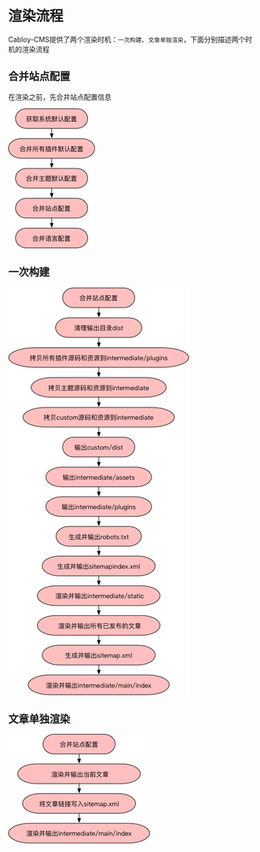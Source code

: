 #  渲染流程

Cabloy-CMS提供了两个渲染时机：`一次构建`、`文章单独渲染`，下面分别描述两个时机的渲染流程

## 合并站点配置

在渲染之前，先合并站点配置信息

![](../../../assets/images/cms/cms-render-config.png)

## 一次构建

![](../../../assets/images/cms/cms-render-1.png)

## 文章单独渲染

![](../../../assets/images/cms/cms-render-2.png)

